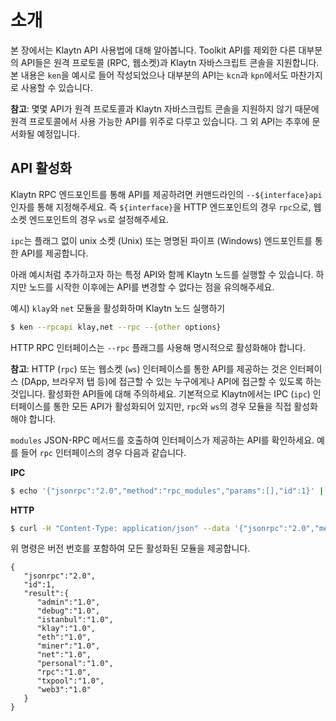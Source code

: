 # 소개 <a id="introduction"></a>

본 장에서는 Klaytn API 사용법에 대해 알아봅니다. Toolkit API를 제외한 다른 대부분의 API들은 원격 프로토콜 \(RPC, 웹소켓\)과 Klaytn 자바스크립트 콘솔을 지원합니다. 본 내용은 `ken`을 예시로 들어 작성되었으나 대부분의 API는 `kcn`과 `kpn`에서도 마찬가지로 사용할 수 있습니다.

**참고**: 몇몇 API가 원격 프로토콜과 Klaytn 자바스크립트 콘솔을 지원하지 않기 때문에 원격 프로토콜에서 사용 가능한 API를 위주로 다루고 있습니다. 그 외 API는 추후에 문서화될 예정입니다.

## API 활성화 <a id="enabling-apis"></a>

Klaytn RPC 엔드포인트를 통해 API를 제공하려면 커맨드라인의 `--${interface}api` 인자를 통해 지정해주세요. 즉 `${interface}`을 HTTP 엔드포인트의 경우 `rpc`으로, 웹소켓 엔드포인트의 경우 `ws`로 설정해주세요.

`ipc`는 플래그 없이 unix 소켓 \(Unix\) 또는 명명된 파이프 \(Windows\) 엔드포인트를 통한 API를 제공합니다.

아래 예시처럼 추가하고자 하는 특정 API와 함께 Klaytn 노드를 실행할 수 있습니다. 하지만 노드를 시작한 이후에는 API를 변경할 수 없다는 점을 유의해주세요.

예시\) `klay`와 `net` 모듈을 활성화하며 Klaytn 노드 실행하기

```bash
$ ken --rpcapi klay,net --rpc --{other options}
```

HTTP RPC 인터페이스는 `--rpc` 플래그를 사용해 명시적으로 활성화해야 합니다.

**참고**: HTTP \(`rpc`\) 또는 웹소켓 \(`ws`\) 인터페이스를 통한 API를 제공하는 것은 인터페이스 \(DApp, 브라우저 탭 등\)에 접근할 수 있는 누구에게나 API에 접근할 수 있도록 하는 것입니다. 활성화한 API들에 대해 주의하세요. 기본적으로 Klaytn에서는 IPC \(`ipc`\) 인터페이스를 통한 모든 API가 활성화되어 있지만, `rpc`와 `ws`의 경우 모듈을 직접 활성화해야 합니다.

`modules` JSON-RPC 메서드를 호출하여 인터페이스가 제공하는 API를 확인하세요. 예를 들어 `rpc` 인터페이스의 경우 다음과 같습니다.

**IPC**

```bash
$ echo '{"jsonrpc":"2.0","method":"rpc_modules","params":[],"id":1}' | nc -U klay.ipc
```

**HTTP**

```bash
$ curl -H "Content-Type: application/json" --data '{"jsonrpc":"2.0","method":"rpc_modules","params":[],"id":1}' https://public-en-baobab.klaytn.net
```

위 명령은 버전 번호를 포함하여 모든 활성화된 모듈을 제공합니다.

```text
{
   "jsonrpc":"2.0",
   "id":1,
   "result":{
      "admin":"1.0",
      "debug":"1.0",
      "istanbul":"1.0",
      "klay":"1.0",
      "eth":"1.0",
      "miner":"1.0",
      "net":"1.0",
      "personal":"1.0",
      "rpc":"1.0",
      "txpool":"1.0",
      "web3":"1.0"
   }
}
```

